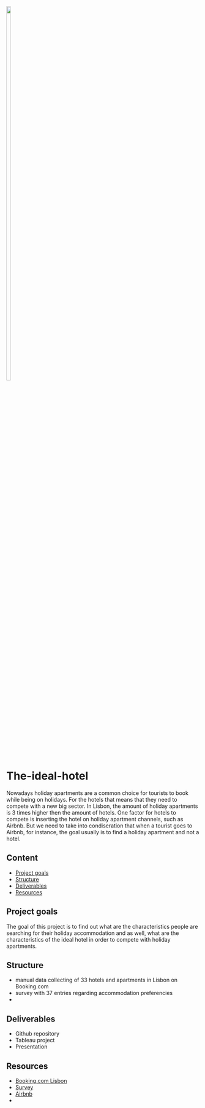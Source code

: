 <img src="https://img.freepik.com/free-vector/flat-hotel-facade-background_23-2148157379.jpg?w=2000" width="15%" height="50%">


# The-ideal-hotel

Nowadays holiday apartments are a common choice for tourists to book while being on holidays. For the hotels that means that they need to compete with a new big sector. In Lisbon, the amount of holiday apartments is 3 times higher then the amount of hotels. 
One factor for hotels to compete is inserting the hotel on holiday apartment channels, such as Airbnb. But we need to take into condiseration that when a tourist goes to Airbnb, for instance, the goal usually is to find a holiday apartment and not a hotel. 

## Content

- [Project goals](#goals)
- [Structure](#structure)
- [Deliverables](#deliverables)
- [Resources](#resources)

<a name="goals"></a>
## Project goals 
The goal of this project is to find out what are the characteristics people are searching for their holiday accommodation and as well, what are the characteristics of the ideal hotel in order to compete with holiday apartments. 


<a name="structure"></a>
## Structure
- manual data collecting of 33 hotels and apartments in Lisbon on Booking.com
- survey with 37 entries regarding accommodation preferencies 
- 
<a name="deliverables"></a>
## Deliverables
- Github repository
- Tableau project
- Presentation
<a name="resources"></a>
## Resources 
- [Booking.com Lisbon](https://www.booking.com/city/pt/lisbon.html?aid=1610684;label=lisbon-XrbcDzyTwd5IiJgZiHI0GwS380942575433:pl:ta:p1:p2:ac:ap:neg:fi:tikwd-303200405188:lp1011742:li:dec:dm:ppccp=UmFuZG9tSVYkc2RlIyh9YfqnDqqG8nt10AsofPfvtt0;ws=&gclid=Cj0KCQiAnNacBhDvARIsABnDa68mx9LWhKrVKurwFPhsgDixcpxNEmJNIxn83Zz0oKFZS_l2lUDPWtEaAlAVEALw_wcB)
- [Survey](https://ironhack.typeform.com/to/VufYrgfv)
- [Airbnb](https://www.airdna.co/vacation-rental-data/app/pt/lisboa/lisbon/overview)
- 

